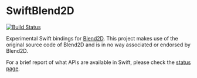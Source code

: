 # SwiftBlend2D

[![Build Status](https://dev.azure.com/luiz-fs/swift-blend2d/_apis/build/status/LuizZak.swift-blend2d?branchName=master)](https://dev.azure.com/luiz-fs/swift-blend2d/_build/latest?definitionId=5&branchName=master)

Experimental Swift bindings for [Blend2D](https://github.com/blend2d/blend2d). This project makes use of the original source code of Blend2D and is in no way associated or endorsed by Blend2D.

For a brief report of what APIs are available in Swift, please check the [status page](/Status.md).
